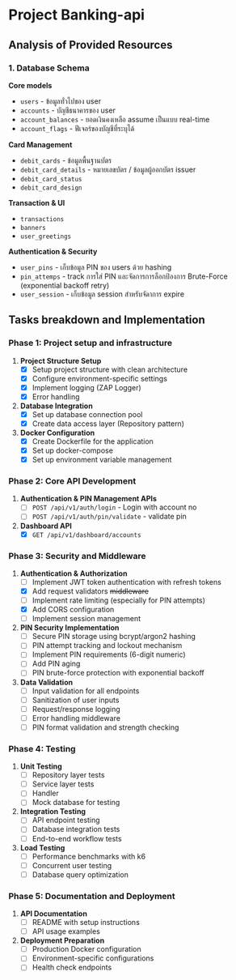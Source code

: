 # Project Banking-api

## Analysis of Provided Resources

### 1. Database Schema

**Core models**
- `users` - ข้อมูลทั่วไปของ user
- `accounts` - บัญชีธนาคารของ user
- `account_balances` - ยอดเงินคงเหลือ assume เป็นแบบ real-time
- `account_flags` - ฟีเจอร์ของบัญชีที่ระบุได้

**Card Management**
- `debit_cards` - ข้อมูลพื้นฐานบัตร
- `debit_card_details` - หมายเลขบัตร / ข้อมูลผู้ออกบัตร issuer
- `debit_card_status`
- `debit_card_design`

**Transaction & UI**
- `transactions`
- `banners`
- `user_greetings`

**Authentication & Security** 
- `user_pins` - เก็บข้อมูล PIN ของ users ด้วย hashing
- `pin_attemps` - track การใส่ PIN และจัดการการล็อกป้องการ Brute-Force (exponential backoff retry)
- `user_session` - เก็บข้อมูล session สำหรับจัดาการ expire

## Tasks breakdown and Implementation

### Phase 1: Project setup and infrastructure
<!-- **Priority: Critical | Est. time: 1-2 days** -->

1. **Project Structure Setup**
    - [x] Setup project structure with clean architecture
    - [x] Configure environment-specific settings
    - [x] Implement logging (ZAP Logger)
    - [x] Error handling
2. **Database Integration**
    - [x] Set up database connection pool
    - [x] Create data access layer (Repository pattern)
3. **Docker Configuration**
    - [x] Create Dockerfile for the application
    - [x] Set up docker-compose
    - [x] Set up environment variable management

### Phase 2: Core API Development
<!-- **Priority: Critical | Est. time: 3-4 days** -->
1. **Authentication & PIN Management APIs**
    - [ ] `POST /api/v1/auth/login` -  Login with account no
    - [ ] `POST /api/v1/auth/pin/validate` - validate pin

2. **Dashboard API**
    - [x] `GET /api/v1/dashboard/accounts`

### Phase 3: Security and Middleware
1. **Authentication & Authorization**
   - [ ] Implement JWT token authentication with refresh tokens
   - [x] Add request validators ~~middleware~~
   - [ ] Implement rate limiting (especially for PIN attempts)
   - [x] Add CORS configuration
   - [ ] Implement session management

2. **PIN Security Implementation**
   - [ ] Secure PIN storage using bcrypt/argon2 hashing
   - [ ] PIN attempt tracking and lockout mechanism
   - [ ] Implement PIN requirements (6-digit numeric)
   - [ ] Add PIN aging
   - [ ] PIN brute-force protection with exponential backoff

3. **Data Validation**
   - [ ] Input validation for all endpoints
   - [ ] Sanitization of user inputs
   - [ ] Request/response logging
   - [ ] Error handling middleware
   - [ ] PIN format validation and strength checking

### Phase 4: Testing 
1. **Unit Testing**
    - [ ] Repository layer tests
    - [ ] Service layer tests
    - [ ] Handler
    - [ ] Mock database for testing

2. **Integration Testing**
    - [ ] API endpoint testing
    - [ ] Database integration tests
    - [ ] End-to-end workflow tests

3. **Load Testing**
    - [ ] Performance benchmarks with k6
    - [ ] Concurrent user testing
    - [ ] Database query optimization
   
### Phase 5: Documentation and Deployment
1. **API Documentation**
    - [ ] README with setup instructions
    - [ ] API usage examples

2. **Deployment Preparation**
    - [ ] Production Docker configuration
    - [ ] Environment-specific configurations
    - [ ] Health check endpoints